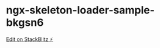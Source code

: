 # ngx-skeleton-loader-sample-bkgsn6

[Edit on StackBlitz ⚡️](https://stackblitz.com/edit/ngx-skeleton-loader-sample-bkgsn6)
